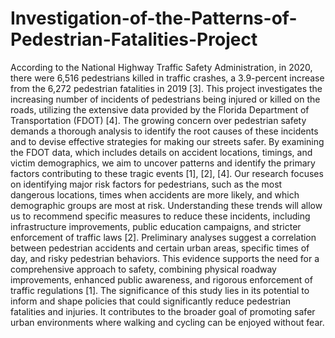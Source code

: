 # Investigation-of-the-Patterns-of-Pedestrian-Fatalities-Project

  According to the National Highway Traffic Safety Administration, in 2020, there were 6,516 pedestrians killed in traffic crashes, a 3.9-percent increase from the 6,272 pedestrian fatalities in 2019 [3]. This project investigates the increasing number of incidents of pedestrians being injured or killed on the roads, utilizing the extensive data provided by the Florida Department of Transportation (FDOT) [4]. The growing concern over pedestrian safety demands a thorough analysis to identify the root causes of these incidents and to devise effective strategies for making our streets safer. By examining the FDOT data, which includes details on accident locations, timings, and victim demographics, we aim to uncover patterns and identify the primary factors contributing to these tragic events [1], [2], [4].
Our research focuses on identifying major risk factors for pedestrians, such as the most dangerous locations, times when accidents are more likely, and which demographic groups are most at risk. Understanding these trends will allow us to recommend specific measures to reduce these incidents, including infrastructure improvements, public education campaigns, and stricter enforcement of traffic laws [2].
Preliminary analyses suggest a correlation between pedestrian accidents and certain urban areas, specific times of day, and risky pedestrian behaviors. This evidence supports the need for a comprehensive approach to safety, combining physical roadway improvements, enhanced public awareness, and rigorous enforcement of traffic regulations [1].
The significance of this study lies in its potential to inform and shape policies that could significantly reduce pedestrian fatalities and injuries. It contributes to the broader goal of promoting safer urban environments where walking and cycling can be enjoyed without fear.
